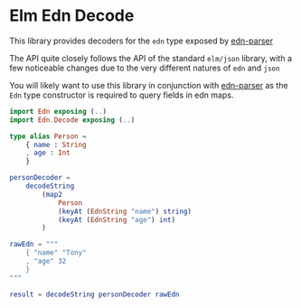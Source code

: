 # Elm Edn Decode

This library provides decoders for the `edn` type exposed by 
[edn-parser](https://github.com/abradley2/edn-parser)

The API quite closely follows the API of the standard `elm/json` library,
with a few noticeable changes due to the very different natures of `edn` and `json`

You will likely want to use this library in conjunction with 
[edn-parser](https://github.com/abradley2/edn-parser) as the `Edn` type constructor
is required to query fields in edn maps.

```elm
import Edn exposing (..)
import Edn.Decode exposing (..)

type alias Person =
    { name : String
    , age : Int
    }

personDecoder = 
    decodeString
        (map2
            Person
            (keyAt (EdnString "name") string)
            (keyAt (EdnString "age") int)
        )

rawEdn = """
    { "name" "Tony"
    , "age" 32
    }
"""

result = decodeString personDecoder rawEdn
```